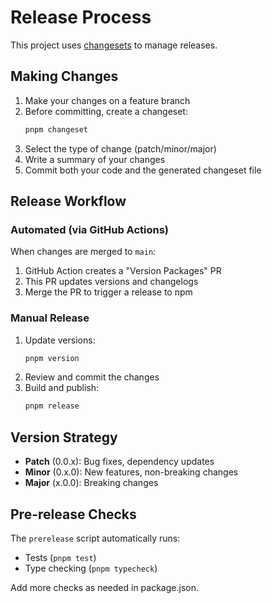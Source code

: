 <!-- :A: tldr Release process using changesets -->

# Release Process

This project uses [changesets](https://github.com/changesets/changesets) to manage releases.

## Making Changes

1. Make your changes on a feature branch
2. Before committing, create a changeset:
   ```bash
   pnpm changeset
   ```
3. Select the type of change (patch/minor/major)
4. Write a summary of your changes
5. Commit both your code and the generated changeset file

## Release Workflow

### Automated (via GitHub Actions)

When changes are merged to `main`:
1. GitHub Action creates a "Version Packages" PR
2. This PR updates versions and changelogs
3. Merge the PR to trigger a release to npm

### Manual Release

1. Update versions:
   ```bash
   pnpm version
   ```
2. Review and commit the changes
3. Build and publish:
   ```bash
   pnpm release
   ```

## Version Strategy

- **Patch** (0.0.x): Bug fixes, dependency updates
- **Minor** (0.x.0): New features, non-breaking changes
- **Major** (x.0.0): Breaking changes

## Pre-release Checks

The `prerelease` script automatically runs:
- Tests (`pnpm test`)
- Type checking (`pnpm typecheck`)

Add more checks as needed in package.json.